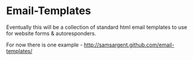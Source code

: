 Email-Templates
===============

Eventually this will be a collection of standard html email templates to use for website forms &amp; autoresponders. 

For now there is one example - http://samsargent.github.com/email-templates/